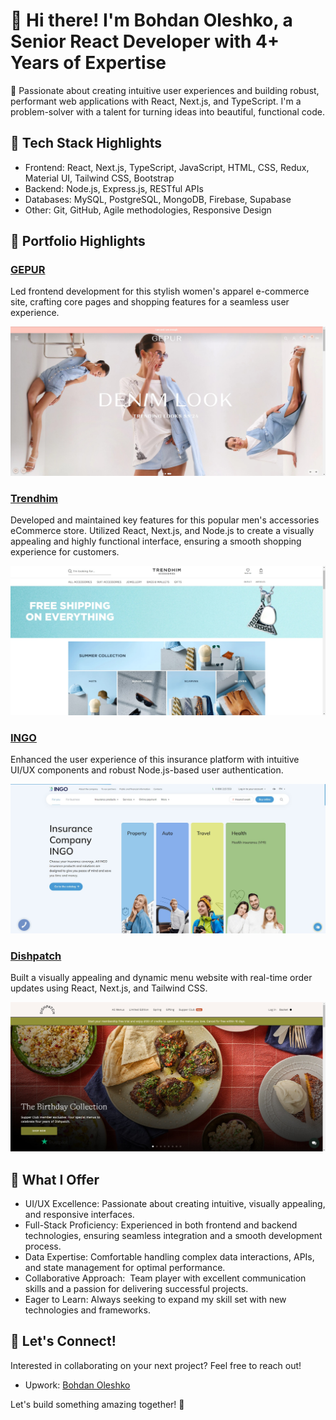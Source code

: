 <!DOCTYPE html>
<html>
<head>
<link rel="stylesheet" href="style.css">
</head>
<body>

<h1>👋 Hi there! I'm Bohdan Oleshko, a Senior React Developer with 4+ Years of Expertise</h1>

<p>🚀 Passionate about creating intuitive user experiences and building robust, performant web applications with React, Next.js, and TypeScript. I'm a problem-solver with a talent for turning ideas into beautiful, functional code.</p>

<h2>🔧 Tech Stack Highlights</h2>

<ul>
    <li>Frontend: React, Next.js, TypeScript, JavaScript, HTML, CSS, Redux, Material UI, Tailwind CSS, Bootstrap</li>
    <li>Backend: Node.js, Express.js, RESTful APIs</li>
    <li>Databases: MySQL, PostgreSQL, MongoDB, Firebase, Supabase</li>
    <li>Other: Git, GitHub, Agile methodologies, Responsive Design</li>
</ul>

<h2>💼 Portfolio Highlights</h2>

<div class="project">
    <h3><a href="https://gepur.com/uk">GEPUR</a></h3>
    <p>Led frontend development for this stylish women's apparel e-commerce site, crafting core pages and shopping features for a seamless user experience.</p>
    <img src="gepur_preview.png" alt="Image of Gepur website">
</div>

<div class="project">
    <h3><a href="https://www.trendhim.com/">Trendhim</a></h3>
    <p>Developed and maintained key features for this popular men's accessories eCommerce store. Utilized React, Next.js, and Node.js to create a visually appealing and highly functional interface, ensuring a smooth shopping experience for customers.</p>
    <img src="trendhim_preview.png" alt="Image of Trendhim website">
</div>

<div class="project">
    <h3><a href="https://ingo.ua/">INGO</a></h3>
    <p>Enhanced the user experience of this insurance platform with intuitive UI/UX components and robust Node.js-based user authentication.</p>
    <img src="ingo_preview.png" alt="Image of INGO website">
</div>

<div class="project">
    <h3><a href="https://dishpatch.co.uk/">Dishpatch</a></h3>
    <p>Built a visually appealing and dynamic menu website with real-time order updates using React, Next.js, and Tailwind CSS.</p>
    <img src="dishpatch_preview.png" alt="Image of Dishpatch website">
</div>


<h2>🎯 What I Offer</h2>

<ul>
    <li>UI/UX Excellence: Passionate about creating intuitive, visually appealing, and responsive interfaces.</li>
    <li>Full-Stack Proficiency: Experienced in both frontend and backend technologies, ensuring seamless integration and a smooth development process.</li>
    <li>Data Expertise: Comfortable handling complex data interactions, APIs, and state management for optimal performance.</li>
    <li>Collaborative Approach:  Team player with excellent communication skills and a passion for delivering successful projects.</li>
    <li>Eager to Learn: Always seeking to expand my skill set with new technologies and frameworks.</li>
</ul>

<h2>🤝 Let's Connect!</h2>

<p>Interested in collaborating on your next project? Feel free to reach out!</p>
<ul>
    <li>Upwork: <a href="https://www.upwork.com/freelancers/~0181b03ee636205c0e?mp_source=share">Bohdan Oleshko</a></li>
</ul>

<p>Let's build something amazing together! 🚀</p>

</body>
</html>
